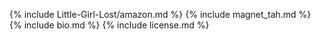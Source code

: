 {% include Little-Girl-Lost/amazon.md %}
{% include magnet_tah.md %}
{% include bio.md %}
{% include license.md %}
 
